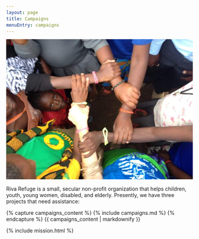 ```yaml
---
layout: page
title: Campaigns
menuEntry: campaigns
---
```



![Arms links](/images/fp-hero.jpg)


Riva Refuge is a small, secular non-profit organization that helps children, youth, young women, disabled, and elderly. Presently, we have three projects that need assistance:




{% capture campaigns_content %}
{% include campaigns.md %}
{% endcapture %}
{{ campaigns_content | markdownify }}



{% include mission.html %}
